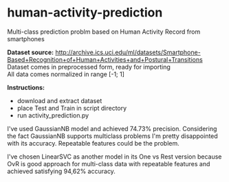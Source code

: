 # human-activity-prediction
Multi-class prediction problm based on Human Activity Record from smartphones

**Dataset source:** http://archive.ics.uci.edu/ml/datasets/Smartphone-Based+Recognition+of+Human+Activities+and+Postural+Transitions  
Dataset comes in preprocessed form, ready for importing  
All data comes normalized in range [-1; 1]

**Instructions:**  
- download and extract dataset  
- place Test and Train in script directory  
- run activity_prediction.py  

I've used GaussianNB model and achieved 74.73% precision. Considering the fact GaussianNB supports multiclass problems I'm pretty disappointed with its accuracy. Repeatable features could be the problem.  

I've chosen LinearSVC as another model in its One vs Rest version because OvR is good approach for multi-class data with repeatable features and achieved satisfying 94,62% accuracy.
